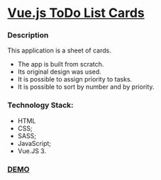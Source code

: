 # [Vue.js ToDo List Cards](https://billizane.github.io/vue_todo_list_cards/) #

### Description ###

This application is a sheet of cards.

* The app is built from scratch.
* Its original design was used.
* It is possible to assign priority to tasks.
* It is possible to sort by number and by priority.

### Technology Stack: ###
* HTML
* CSS;
* SASS;
* JavaScript;
* Vue.JS 3.

### [DEMO](https://billizane.github.io/vue_todo_list_cards/) ###
